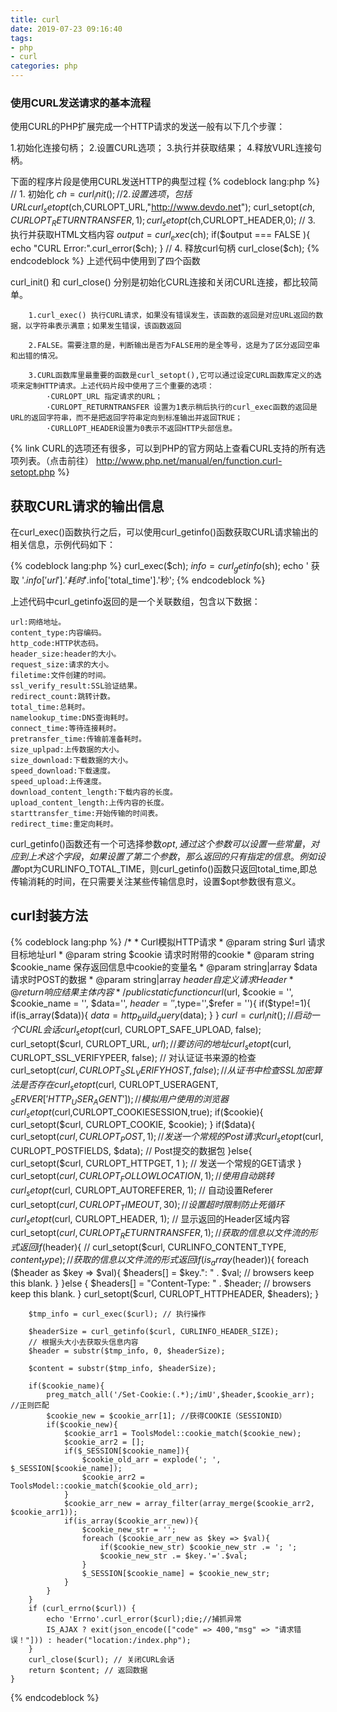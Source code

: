 ```yaml
---
title: curl
date: 2019-07-23 09:16:40
tags: 
- php
- curl
categories: php
---
```


### 使用CURL发送请求的基本流程

使用CURL的PHP扩展完成一个HTTP请求的发送一般有以下几个步骤：

1.初始化连接句柄；
2.设置CURL选项；
3.执行并获取结果；
4.释放VURL连接句柄。

下面的程序片段是使用CURL发送HTTP的典型过程
{% codeblock lang:php %}
// 1. 初始化
 $ch = curl_init();
 // 2. 设置选项，包括URL
 curl_setopt($ch,CURLOPT_URL,"http://www.devdo.net");
 curl_setopt($ch,CURLOPT_RETURNTRANSFER,1);
 curl_setopt($ch,CURLOPT_HEADER,0);
 // 3. 执行并获取HTML文档内容
 $output = curl_exec($ch);
 if($output === FALSE ){
 echo "CURL Error:".curl_error($ch);
 }
 // 4. 释放curl句柄
 curl_close($ch);
{% endcodeblock %}
上述代码中使用到了四个函数

curl_init() 和 curl_close() 分别是初始化CURL连接和关闭CURL连接，都比较简单。

		1.curl_exec() 执行CURL请求，如果没有错误发生，该函数的返回是对应URL返回的数据，以字符串表示满意；如果发生错误，该函数返回 

		2.FALSE。需要注意的是，判断输出是否为FALSE用的是全等号，这是为了区分返回空串和出错的情况。

		3.CURL函数库里最重要的函数是curl_setopt(),它可以通过设定CURL函数库定义的选项来定制HTTP请求。上述代码片段中使用了三个重要的选项：
			·CURLOPT_URL 指定请求的URL；
			·CURLOPT_RETURNTRANSFER 设置为1表示稍后执行的curl_exec函数的返回是URL的返回字符串，而不是把返回字符串定向到标准输出并返回TRUE；
			·CURLLOPT_HEADER设置为0表示不返回HTTP头部信息。



{% link CURL的选项还有很多，可以到PHP的官方网站上查看CURL支持的所有选项列表。（点击前往） http://www.php.net/manual/en/function.curl-setopt.php  %}


## 获取CURL请求的输出信息

在curl_exec()函数执行之后，可以使用curl_getinfo()函数获取CURL请求输出的相关信息，示例代码如下：

{% codeblock lang:php %}
curl_exec($ch);
$info = curl_getinfo($sh);
echo ' 获取 '.$info['url'].'耗时'.$info['total_time'].'秒';
{% endcodeblock %}

上述代码中curl_getinfo返回的是一个关联数组，包含以下数据：

	url:网络地址。
	content_type:内容编码。
	http_code:HTTP状态码。
	header_size:header的大小。
	request_size:请求的大小。
	filetime:文件创建的时间。
	ssl_verify_result:SSL验证结果。
	redirect_count:跳转计数。
	total_time:总耗时。
	namelookup_time:DNS查询耗时。
	connect_time:等待连接耗时。
	pretransfer_time:传输前准备耗时。
	size_uplpad:上传数据的大小。
	size_download:下载数据的大小。
	speed_download:下载速度。
	speed_upload:上传速度。
	download_content_length:下载内容的长度。
	upload_content_length:上传内容的长度。
	starttransfer_time:开始传输的时间表。
	redirect_time:重定向耗时。

curl_getinfo()函数还有一个可选择参数$opt,通过这个参数可以设置一些常量，对应到上术这个字段，如果设置了第二个参数，那么返回的只有指定的信息。例如设置$opt为CURLINFO_TOTAL_TIME，则curl_getinfo()函数只返回total_time,即总传输消耗的时间，在只需要关注某些传输信息时，设置$opt参数很有意义。

## curl封装方法

{% codeblock lang:php %}
 /*
     * Curl模拟HTTP请求
     * @param string $url 请求目标地址url
     * @param string $cookie 请求时附带的cookie
     * @param string $cookie_name 保存返回信息中cookie的变量名
     * @param string|array $data 请求时POST的数据
     * @param string|array $header 自定义请求Header
     * @return 响应结果主体内容
     */
    public static function curl($url, $cookie = '', $cookie_name = '', $data='', $header = '',$type='',$refer = ''){
        if($type!=1){
            if(is_array($data)){
                $data = http_build_query($data);
            }
        }
        $curl = curl_init(); // 启动一个CURL会话
        curl_setopt($curl, CURLOPT_SAFE_UPLOAD, false);
        curl_setopt($curl, CURLOPT_URL, $url); // 要访问的地址
        curl_setopt($curl, CURLOPT_SSL_VERIFYPEER, false); // 对认证证书来源的检查
        curl_setopt($curl, CURLOPT_SSL_VERIFYHOST, false); // 从证书中检查SSL加密算法是否存在
        curl_setopt($curl, CURLOPT_USERAGENT, $_SERVER['HTTP_USER_AGENT']); // 模拟用户使用的浏览器
        curl_setopt($curl,CURLOPT_COOKIESESSION,true);
        if($cookie){
            curl_setopt($curl, CURLOPT_COOKIE, $cookie);
        }
        if($data){
            curl_setopt($curl, CURLOPT_POST, 1); // 发送一个常规的Post请求
            curl_setopt($curl, CURLOPT_POSTFIELDS, $data); // Post提交的数据包
        }else{
            curl_setopt($curl, CURLOPT_HTTPGET, 1 ); // 发送一个常规的GET请求
        }
        curl_setopt($curl, CURLOPT_FOLLOWLOCATION, 1); // 使用自动跳转
        curl_setopt($curl, CURLOPT_AUTOREFERER, 1); // 自动设置Referer
        curl_setopt($curl, CURLOPT_TIMEOUT, 30); // 设置超时限制防止死循环
        curl_setopt($curl, CURLOPT_HEADER, 1); // 显示返回的Header区域内容
        curl_setopt($curl, CURLOPT_RETURNTRANSFER, 1); // 获取的信息以文件流的形式返回
        if($header){
            // curl_setopt($curl, CURLINFO_CONTENT_TYPE, $content_type); // 获取的信息以文件流的形式返回
            if(is_array($header)){
                foreach ($header as $key => $val){
                    $headers[] = $key.": " . $val; // browsers keep this blank.
                }
            }else {
                $headers[] = "Content-Type: " . $header; // browsers keep this blank.
            }
            curl_setopt($curl, CURLOPT_HTTPHEADER, $headers);
        }

        $tmp_info = curl_exec($curl); // 执行操作

        $headerSize = curl_getinfo($curl, CURLINFO_HEADER_SIZE);
        // 根据头大小去获取头信息内容
        $header = substr($tmp_info, 0, $headerSize);

        $content = substr($tmp_info, $headerSize);

        if($cookie_name){
            preg_match_all('/Set-Cookie:(.*);/imU',$header,$cookie_arr); //正则匹配
            $cookie_new = $cookie_arr[1]; //获得COOKIE（SESSIONID）
            if($cookie_new){
                $cookie_arr1 = ToolsModel::cookie_match($cookie_new);
                $cookie_arr2 = [];
                if($_SESSION[$cookie_name]){
                    $cookie_old_arr = explode('; ', $_SESSION[$cookie_name]);
                    $cookie_arr2 = ToolsModel::cookie_match($cookie_old_arr);
                }
                $cookie_arr_new = array_filter(array_merge($cookie_arr2, $cookie_arr1));
                if(is_array($cookie_arr_new)){
                    $cookie_new_str = '';
                    foreach ($cookie_arr_new as $key => $val){
                        if($cookie_new_str) $cookie_new_str .= '; ';
                        $cookie_new_str .= $key.'='.$val;
                    }
                    $_SESSION[$cookie_name] = $cookie_new_str;
                }
            }
        }
        if (curl_errno($curl)) {
            echo 'Errno'.curl_error($curl);die;//捕抓异常
            IS_AJAX ? exit(json_encode(["code" => 400,"msg" => "请求错误！"])) : header("location:/index.php");
        }
        curl_close($curl); // 关闭CURL会话
        return $content; // 返回数据
    }

{% endcodeblock %}